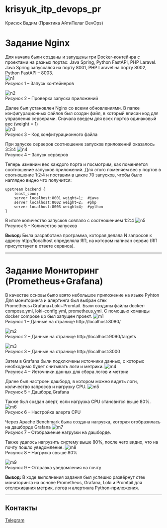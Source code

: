 # krisyuk_itp_devops_pr
Крисюк Вадим (Практика АйтиПелаг DevOps)

# Задание Nginx
Для начала были созданы и запущены три Docker-контейнра с проектами на разных портах: Java Spring, Python FastAPI, PHP Laravel. Java Spring запускался на порту 8001, PHP Laravel на порту 8002, Python FastAPI – 8003.  
![n1](/images/n1.png)<br>
Рисунок 1 – Запуск контейнеров 

![n2](/images/n2.png)<br>
Рисунок 2 – Проверка запуска приложений

Далее был установлен Nginx со всеми обновлениями. В папке конфигурационных файлов был создан файл, в который вписан код для управления серверами. Сначала введем для всех портов одинаковый вес (weight = 1)  
![n3](/images/n3.png)<br>
Рисунок 3 – Код конфигурационного файла

При запуске серверов соотношение запусков приложений оказалось 3:3:4 
![n4](/images/n4.png)<br>
Рисунок 4 – Запуск серверов

Теперь изменим вес каждого порта и посмотрим, как поменяется соотношение запусков приложений. Для этого поменяем вес у портов в соотношение 1:2:4 и поставим в цикле 70 запусков, чтобы было наглядно видно что получится:
```
upstream backend {
    least_conn;  
    server localhost:8001 weight=1;  #java
    server localhost:8002 weight=2;  #php
    server localhost:8003 weight=4;  #python
}
```

В итоге количество запусков совпало с соотношением 1:2:4
![n5](/images/n5.png)<br>
Рисунок 5 – Количество запусков

**Вывод:** Была разработана программа, которая делала N запросов к адресу http://localhost определяла ЯП, на котором написан сервис (ЯП присутствует в ответе сервиса).

---

# Задание Мониторинг (Prometheus+Grafana)
В качестве основы было взято небольшое приложение на языке Pyhton
Для мониторинга и алертинга был выбран стек Prometheus+Grafana+Loki+Promtail. Были созданы файлы docker-compose.yml, loki-config.yml, prometheus.yml. С помощью команды docker compose up был запущен проект.
![m1](/images/m1.png)<br>
Рисунок 1 – Данные на странице http://localhost:8080/

![m2](/images/m2.png)<br>
Рисунок 2 – Данные на странице http://localhost:9090/targets

![m3](/images/m3.png)<br>
Рисунок 3 – Данные на странице http://localhost:3000

Затем в Grafana были подключены источники данных, с которых необходимо будет считывать логи и метрики.
![m4](/images/m4.png)<br>
Рисунок 4 – Источники данных для сбора логов и метрик

Далее был настроен дашборд, в котором можно видеть логи, количество запросов и нагрузку CPU.
![m5](/images/m5.png)<br>
Рисунок 5 – Дашборд Grafana

Также был создан алерт, если нагрузка CPU становится выше 80%.
![m6](/images/m6.png)<br>
Рисунок 6 – Настройка алерта CPU

Через Apache Benchmark была создана нагрузка, которая отобразилась на дашборде Grafana
![m7](/images/m7.png)<br>
Рисунок 7 – Отображение нагрузки на дашборде.

Также удалось нагрузить систему выше 80%, после чего видно, что на почту пошло уведомление.
![m8](/images/m8.png)<br>
Рисунок 8 – Нагрузка свыше 80%

![m9](/images/m9.png)<br>
Рисунок 9 – Отправка уведомления на почту

**Вывод:** В ходе выполнения задания был успешно развёрнут стек мониторинга на основе Prometheus, Grafana, Loki и Promtail для отслеживания метрик, логов и алертинга Python-приложения.

---

## Контакты
[Telegram](https://t.me/sadlyaguha)
